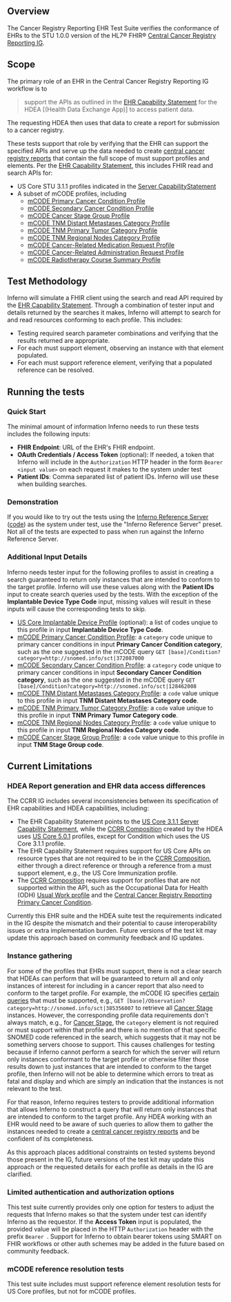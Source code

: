 ## Overview

The Cancer Registry Reporting EHR Test Suite verifies the
conformance of EHRs to the STU 1.0.0 version of the HL7® FHIR®
[Central Cancer Registry Reporting IG](https://hl7.org/fhir/us/central-cancer-registry-reporting/STU1/).

## Scope

The primary role of an EHR in the Central Cancer Registry Reporting IG workflow is to

> support the APIs as outlined in the [EHR Capability Statement](https://hl7.org/fhir/us/central-cancer-registry-reporting/STU1/CapabilityStatement-central-cancer-registry-reporting-ehr.html)
> for the HDEA [(Health Data Exchange App)] to access patient data.

The requesting HDEA then uses that data to create a report for submission to a cancer registry.

These tests support that role by verifying that the EHR can support the specified
APIs and serve up the data needed to create [central cancer registry reports](https://hl7.org/fhir/us/central-cancer-registry-reporting/STU1/StructureDefinition-ccrr-content-bundle.html)
that contain the full scope of must support profiles and elements.
Per the [EHR Capability Statement](https://hl7.org/fhir/us/central-cancer-registry-reporting/STU1/CapabilityStatement-central-cancer-registry-reporting-ehr.html), this includes FHIR read and search APIs for:
- US Core STU 3.1.1 profiles indicated in the [Server CapabilityStatement](https://hl7.org/fhir/us/core/STU3.1.1/CapabilityStatement-us-core-server.html)
- A subset of mCODE profiles, including
  - [mCODE Primary Cancer Condition Profile](http://hl7.org/fhir/us/mcode/STU3/StructureDefinition-mcode-primary-cancer-condition.html)
  - [mCODE Secondary Cancer Condition Profile](http://hl7.org/fhir/us/mcode/STU3/StructureDefinition-mcode-secondary-cancer-condition.html)
  - [mCODE Cancer Stage Group Profile](http://hl7.org/fhir/us/mcode/STU3/StructureDefinition-mcode-tnm-stage-group.html)
  - [mCODE TNM Distant Metastases Category Profile](http://hl7.org/fhir/us/mcode/STU3/StructureDefinition-mcode-tnm-distant-metastases-category.html)
  - [mCODE TNM Primary Tumor Category Profile](http://hl7.org/fhir/us/mcode/STU3/StructureDefinition-mcode-tnm-primary-tumor-category.html)
  - [mCODE TNM Regional Nodes Category Profile](http://hl7.org/fhir/us/mcode/STU3/StructureDefinition-mcode-tnm-regional-nodes-category.html)
  - [mCODE Cancer-Related Medication Request Profile](http://hl7.org/fhir/us/mcode/STU3/StructureDefinition-mcode-cancer-related-medication-request.html)
  - [mCODE Cancer-Related Administration Request Profile](http://hl7.org/fhir/us/mcode/STU3/StructureDefinition-mcode-cancer-related-medication-administration.html)
  - [mCODE Radiotherapy Course Summary Profile](http://hl7.org/fhir/us/mcode/STU3/StructureDefinition-mcode-radiotherapy-course-summary.html)

## Test Methodology

Inferno will simulate a FHIR client using the search and read API required by the [EHR Capability Statement](https://hl7.org/fhir/us/central-cancer-registry-reporting/STU1/CapabilityStatement-central-cancer-registry-reporting-ehr.html).
Through a combination of tester input and details returned by the searches it makes, Inferno will
attempt to search for and read resources conforming to each profile. This includes:
- Testing required search parameter combinations and verifying that the results returned are appropriate.
- For each must support element, observing an instance with that element populated.
- For each must support reference element, verifying that a populated reference can be resolved.

## Running the tests 

### Quick Start

The minimal amount of information Inferno needs to run these tests includes the following inputs:
- **FHIR Endpoint**: URL of the EHR's FHIR endpoint.
- **OAuth Credentials / Access Token** (optional): If needed, a token that Inferno will include in the `Authorization`
  HTTP header in the form `Bearer <input value>` on each request it makes to the system under test
- **Patient IDs**: Comma separated list of patient IDs. Inferno will use these when building searches.

### Demonstration

If you would like to try out the tests using the [Inferno Reference Server](https://inferno.healthit.gov/reference-server) 
([code](https://github.com/inferno-framework/inferno-reference-server)) as the system under test,
use the "Inferno Reference Server" preset. Not all of the tests are expected to pass when run against the
Inferno Reference Server.

### Additional Input Details

Inferno needs tester input for the following profiles to assist in creating a search guaranteed to return
only instances that are intended to conform to the target profile. Inferno will use these values along
with the **Patient IDs** input to create search queries used by the tests. With the exception of the 
**Implantable Device Type Code** input, missing values will result in these inputs will cause the corresponding
tests to skip.
- [US Core Implantable Device Profile](https://www.hl7.org/fhir/us/core/STU3.1.1/StructureDefinition-us-core-implantable-device.html) (optional): a list of codes unqiue to this profile in input **Implantable Device Type Code**.
- [mCODE Primary Cancer Condition Profile](http://hl7.org/fhir/us/mcode/STU3/StructureDefinition-mcode-primary-cancer-condition.html): a `category` code unique to primary cancer conditions in input **Primary Cancer Condition category**, such as the one suggested in the mCODE query `GET [base]/Condition?category=http://snomed.info/sct|372087000`
- [mCODE Secondary Cancer Condition Profile](http://hl7.org/fhir/us/mcode/STU3/StructureDefinition-mcode-secondary-cancer-condition.html): a `category` code unique to primary cancer conditions in input **Secondary Cancer Condition category**, such as the one suggested in the mCODE query `GET [base]/Condition?category=http://snomed.info/sct|128462008`
- [mCODE TNM Distant Metastases Category Profile](http://hl7.org/fhir/us/mcode/STU3/StructureDefinition-mcode-tnm-distant-metastases-category.html): a `code` value unique to this profile in input **TNM Distant Metastases Category code**.
- [mCODE TNM Primary Tumor Category Profile](http://hl7.org/fhir/us/mcode/STU3/StructureDefinition-mcode-tnm-primary-tumor-category.html): a `code` value unique to this profile in input **TNM Primary Tumor Category code**.
- [mCODE TNM Regional Nodes Category Profile](http://hl7.org/fhir/us/mcode/STU3/StructureDefinition-mcode-tnm-regional-nodes-category.html): a `code` value unique to this profile in input **TNM Regional Nodes Category code**.
- [mCODE Cancer Stage Group Profile](http://hl7.org/fhir/us/mcode/STU3/StructureDefinition-mcode-tnm-stage-group.html): a `code` value unique to this profile in input **TNM Stage Group code**.

## Current Limitations

### HDEA Report generation and EHR data access differences

The CCRR IG includes several inconsistencies between its specification of EHR capabilities and HDEA
capabilities, including:
- The EHR Capability Statement points to the [US Core 3.1.1 Server Capability Statement](https://hl7.org/fhir/us/core/STU3.1.1/CapabilityStatement-us-core-server.html),
  while the [CCRR Composition](https://hl7.org/fhir/us/central-cancer-registry-reporting/STU1/StructureDefinition-ccrr-content-bundle.html)
  created by the HDEA uses [US Core 5.0.1](https://hl7.org/fhir/us/core/STU5.0.1/)
  profiles, except for Condition which uses the US Core 3.1.1 profile.
- The EHR Capability Statement requires support for US Core APIs on resource types that are not
  required to be in the [CCRR Composition](https://hl7.org/fhir/us/central-cancer-registry-reporting/STU1/StructureDefinition-ccrr-content-bundle.html),
  either through a direct reference or through a reference from a must support element, e.g., the
  US Core Immunization profile.
- The [CCRR Composition](https://hl7.org/fhir/us/central-cancer-registry-reporting/STU1/StructureDefinition-ccrr-content-bundle.html)
  requires support for profiles that are not supported within the API, such as the Occupational Data for Health (ODH) 
  [Usual Work profile](http://hl7.org/fhir/us/odh/STU1.1/StructureDefinition-odh-UsualWork.html)
  and the [Central Cancer Registry Reporting Primary Cancer Condition](https://hl7.org/fhir/us/central-cancer-registry-reporting/STU1/StructureDefinition-central-cancer-registry-primary-cancer-condition.html).

Currently this EHR suite and the HDEA suite test the requirements indicated in the IG despite the mismatch
and their potential to cause interoperability issues or extra implementation burden. Future versions of
the test kit may update this approach based on community feedback and IG updates.

### Instance gathering

For some of the profiles that EHRs must support, there is not a clear search that HDEAs can perform that
will be guaranteed to return all and only instances of interest for including in a cancer report that
also need to conform to the target profile. For example, the mCODE IG specifies
[certain queries](https://hl7.org/fhir/us/mcode/STU3/conformance-general.html#support-querying-mcode-conforming-resources)
that must be supported, e.g., `GET [base]/Observation?category=http://snomed.info/sct|385356007`
to retrieve all [Cancer Stage](https://hl7.org/fhir/us/mcode/STU3/StructureDefinition-mcode-cancer-stage.html)
instances. However, the corresponding profile data requirements don't always match, e.g., for 
[Cancer Stage](https://hl7.org/fhir/us/mcode/STU3/StructureDefinition-mcode-cancer-stage.html), the `category`
element is not required or must support within that profile and there is no mention of that specific
SNOMED code referenced in the search, which suggests that it may not be something servers choose to support.
This causes challenges for testing because if Inferno cannot perform a search for which the server will return
only instances conformant to the target profile or otherwise filter those results down to just instances that
are intended to conform to the target profile, then Inferno will not be able to determine which errors to treat
as fatal and display and which are simply an indication that the instances is not relevant to the test.

For that reason, Inferno requires testers to provide additional information that allows Inferno to construct a
query that will return only instances that are intended to conform to the target profile. Any HDEA working
with an EHR would need to be aware of such queries to allow them to gather the instances needed to create a
[central cancer registry reports](https://hl7.org/fhir/us/central-cancer-registry-reporting/STU1/StructureDefinition-ccrr-content-bundle.html)
and be confident of its completeness.

As this approach places additional constraints on tested systems beyond those present in the IG, future
versions of the test kit may update this approach or the requested details for each profile as details in
the IG are clarified.

### Limited authentication and authorization options

This test suite currently provides only one option for testers to adjust the requests that Inferno makes
so that the system under test can identify Inferno as the requestor. If the **Access Token** input is populated, 
the provided value will be placed in the HTTP `Authorization` header with the prefix `Bearer `.
Support for Inferno to obtain bearer tokens using SMART on FHIR workflows or other auth schemes may be added
in the future based on community feedback.

### mCODE reference resolution tests

This test suite includes must support reference element resolution tests for US Core profiles, but not for mCODE
profiles.